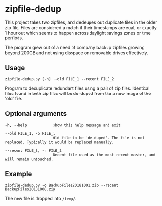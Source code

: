 # zipfile-dedup
This project takes two zipfiles, and dedeupes out duplicate files in the older zip file. Files are considered a match if their timestamps are eual, or exactly 1 hour out which seems to happen across daylight savings zones or time perfiods.

The program grew out of a need of company backup zipfiles growing beyond 200GB and not using disspace on removable drives effectively.

## Usage
`zipfile-dedup.py [-h] --old FILE_1 --recent FILE_2`

Program to deduplicate redundant files using a pair of zip files. Identical files found in both zip files will be de-duped from the a new image of the 'old' file.

## Optional arguments
```
-h, --help            show this help message and exit
    
--old FILE_1, -o FILE_1
                      Old file to be 'de-duped'. The file is not replaced. Typically it would be replaced manually.
    
--recent FILE_2, -r FILE_2
                      Recent file used as the most recent master, and will remain untouched.
```

## Example 
`zipfile-dedup.py -o BackupFiles20181001.zip --recent BackupFiles20181008.zip`

The new file is dropped into `/temp/`.
